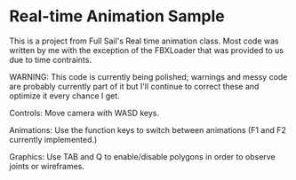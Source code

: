 # Real-time Animation Sample

This is a project from Full Sail's Real time animation class. Most code was written by
me with the exception of the FBXLoader that was provided to us due to time contraints.

WARNING: This code is currently being polished; warnings and messy code are probably currently part of it but I'll continue to correct these and optimize it every chance I get.

Controls:
Move camera with WASD keys.

Animations:
Use the function keys to switch between animations (F1 and F2 currently implemented.)

Graphics:
Use TAB and Q to enable/disable polygons in order to observe joints or wireframes.